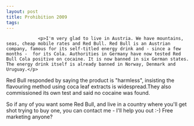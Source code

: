 ```yaml
---
layout: post
title: Prohibition 2009
tags:
---
```



                <p>I'm very glad to live in Austria. We have mountains, seas, cheap mobile rates and Red Bull. Red Bull is an Austrian company, famous for its self-titled energy drink and - since a few months -  for its Cola. Authorities in Germany have now tested Red Bull Cola positive on cocaine. It is now banned in six German states. The energy drink itself is already banned in Norway, Denmark and Uruguay.</p>
<p>Red Bull responded by saying the product is &quot;harmless&quot;, insisting the flavouring method using coca leaf extracts is widespread.They also commissioned its own test and said no cocaine was found.</p>
<p>So if any of you want some Red Bull, and live in a country where you'll get shot trying to buy one, you can contact me - I'll help you out :-) Free marketing anyone?</p>
